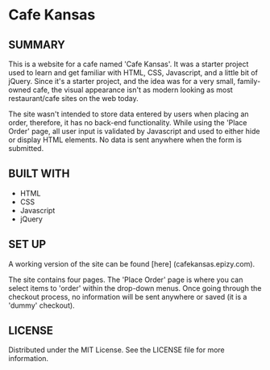 # Cafe Kansas

## SUMMARY

This is a website for a cafe named 'Cafe Kansas'. It was a starter project used to learn and get familiar with HTML, CSS, Javascript, and a little bit of jQuery. Since it's a starter project, and the idea was for a very small, family-owned cafe, the visual appearance isn't as modern looking as most restaurant/cafe sites on the web today. 

The site wasn't intended to store data entered by users when placing an order, therefore, it has no back-end functionality. While using the 'Place Order' page, all user input is validated by Javascript and used to either hide or display HTML elements. No data is sent anywhere when the form is submitted.

## BUILT WITH

- HTML
- CSS
- Javascript
- jQuery

## SET UP

A working version of the site can be found [here] (cafekansas.epizy.com).

The site contains four pages. The 'Place Order' page is where you can select items to 'order' within the drop-down menus. Once going through the checkout process, no information will be sent anywhere or saved (it is a 'dummy' checkout).

## LICENSE

Distributed under the MIT License. See the LICENSE file for more information.
